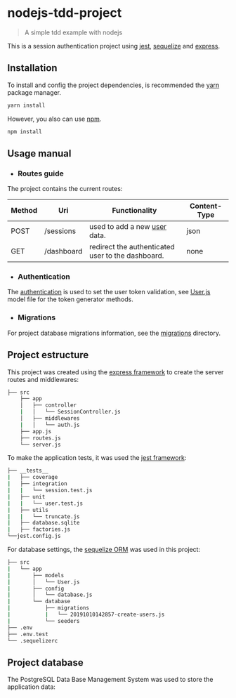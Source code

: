 # nodejs-tdd-project
> A simple tdd example with nodejs

This is a session authentication project using [jest](https://github.com/facebook/jest), [sequelize](https://github.com/sequelize/sequelize) and [express](https://github.com/expressjs/express).

## Installation

To install and config the project dependencies, is recommended the [yarn](https://yarnpkg.com/lang/en/) package manager.

```sh
yarn install
```

However, you also can use [npm](npmjs.com/get-npm).

```sh
npm install
```

## Usage manual

- ### Routes guide

The project contains the current routes:

| Method | Uri        | Functionality                                  | Content-Type |
|--------|------------|------------------------------------------------|--------------|
| POST   | /sessions  | used to add a new [user](src/app/controllers/SessionController) data.                   | json         |
| GET    | /dashboard | redirect the authenticated user to the dashboard. | none         |

- ### Authentication

The [authentication](src/app/middlewares/auth.js) is used to set the user token validation, see [User.js](src/app/models/User.js) model file for the token generator methods.

- ### Migrations

For project database migrations information, see the [migrations](src/database/migrations) directory.

## Project estructure

This project was created using the [express framework](https://expressjs.com/) to create the server routes and middlewares:

```bash
├── src
    ├── app
    │   ├── controller
    |   │   └── SessionController.js
    │   ├── middlewares
    |   │   └── auth.js
    ├── app.js
    ├── routes.js
    └── server.js
```

To make the application tests, it was used the [jest framework](https://jestjs.io/):

```bash
├── __tests__
|   ├── coverage
|   ├── integration
|   |   └── session.test.js
|   ├── unit
|   |   └── user.test.js
|   ├── utils
|   |   └── truncate.js
|   ├── database.sqlite
|   ├── factories.js
└──jest.config.js
```

For database settings, the [sequelize ORM](https://sequelize.org/) was used in this project:

```bash
├── src
|   └── app
|       ├── models
|       │   └── User.js
|       ├── config
|       │   └── database.js
|       └── database
|           ├── migrations
|           |   └── 20191010142857-create-users.js
|           └── seeders
├── .env
├── .env.test
└── .sequelizerc

```

## Project database

The PostgreSQL Data Base Management System was used to store the application data:


